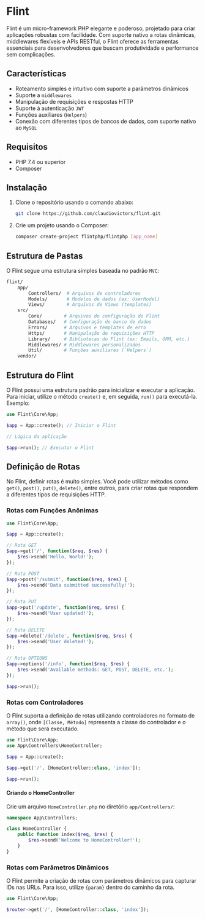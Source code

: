# Flint

Flint é um micro-framework PHP elegante e poderoso, projetado para criar aplicações robustas com facilidade. Com suporte nativo a rotas dinâmicas, middlewares flexíveis e APIs RESTful, o Flint oferece as ferramentas essenciais para desenvolvedores que buscam produtividade e performance sem complicações.

## Características

- Roteamento simples e intuitivo com suporte a parâmetros dinâmicos
- Suporte a `middlewares`
- Manipulação de requisições e respostas HTTP
- Suporte à autenticação `JWT`
- Funções auxiliares (`Helpers`)
- Conexão com diferentes tipos de bancos de dados, com suporte nativo ao `MySQL`

## Requisitos

- PHP 7.4 ou superior
- Composer

## Instalação

1. Clone o repositório usando o comando abaixo:

   ```bash
   git clone https://github.com/claudiovictors/flint.git
   ```

2. Crie um projeto usando o Composer:

   ```bash
   composer create-project flintphp/flintphp [app_name]
   ```

## Estrutura de Pastas

O Flint segue uma estrutura simples baseada no padrão `MVC`:

```bash
flint/
    app/
        Controllers/  # Arquivos de controladores
        Models/       # Modelos de dados (ex: UserModel)
        Views/        # Arquivos de Views (templates)
    src/
        Core/        # Arquivos de configuração do Flint
        Databases/   # Configuração do banco de dados
        Errors/      # Arquivos e templates de erro
        Https/       # Manipulação de requisições HTTP
        Library/     # Bibliotecas do Flint (ex: Emails, ORM, etc.)
        Middlewares/ # Middlewares personalizados
        Util/        # Funções auxiliares (`Helpers`)
    vendor/
```

## Estrutura do Flint

O Flint possui uma estrutura padrão para inicializar e executar a aplicação. Para iniciar, utilize o método `create()` e, em seguida, `run()` para executá-la. Exemplo:

```php
use Flint\Core\App;

$app = App::create(); // Iniciar o Flint

// Lógica da aplicação

$app->run(); // Executar o Flint
```

## Definição de Rotas

No Flint, definir rotas é muito simples. Você pode utilizar métodos como `get()`, `post()`, `put()`, `delete()`, entre outros, para criar rotas que respondem a diferentes tipos de requisições HTTP.

### Rotas com Funções Anônimas

```php
use Flint\Core\App;

$app = App::create();

// Rota GET
$app->get('/', function($req, $res) {
    $res->send('Hello, World!');
});

// Rota POST
$app->post('/submit', function($req, $res) {
    $res->send('Data submitted successfully!');
});

// Rota PUT
$app->put('/update', function($req, $res) {
    $res->send('User updated!');
});

// Rota DELETE
$app->delete('/delete', function($req, $res) {
    $res->send('User deleted!');
});

// Rota OPTIONS
$app->options('/info', function($req, $res) {
    $res->send('Available methods: GET, POST, DELETE, etc.');
});

$app->run();
```

### Rotas com Controladores

O Flint suporta a definição de rotas utilizando controladores no formato de `array()`, onde `[Classe, Método]` representa a classe do controlador e o método que será executado.

```php
use Flint\Core\App;
use App\Controllers\HomeController;

$app = App::create();

$app->get('/', [HomeController::class, 'index']);

$app->run();
```

#### Criando o HomeController

Crie um arquivo `HomeController.php` no diretório `app/Controllers/`:

```php
namespace App\Controllers;

class HomeController {
    public function index($req, $res) {
        $res->send('Welcome to HomeController!');
    }
}
```

### Rotas com Parâmetros Dinâmicos

O Flint permite a criação de rotas com parâmetros dinâmicos para capturar IDs nas URLs. Para isso, utilize `{param}` dentro do caminho da rota.

```php
use Flint\Core\App;

$router->get('/', [HomeController::class, 'index']);